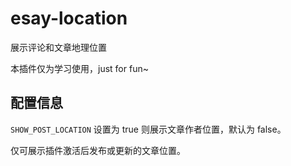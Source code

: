 # esay-location

展示评论和文章地理位置

本插件仅为学习使用，just for fun~

## 配置信息

`SHOW_POST_LOCATION` 设置为 true 则展示文章作者位置，默认为 false。

仅可展示插件激活后发布或更新的文章位置。
